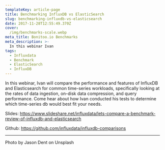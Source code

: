 ```yaml
---
templateKey: article-page
title: Benchmarking InfluxDB vs ElasticSearch
slug: benchmarking-influxdb-vs-elasticsearch
date: 2017-11-28T12:55:49.370Z
cover:
  /img/benchmarks-scale.webp
meta_title: Bonitoo.io Benchmarks
meta_description: >-
  In this webinar Ivan
tags:
  - Influxdata
  - Benchmark
  - ElasticSearch
  - InfluxDB
---
```


In this webinar, Ivan will compare the performance and features of InfluxDB and Elasticsearch for common time-series workloads, specifically looking at the rates of data ingestion, on-disk data compression, and query performance. Come hear about how Ivan conducted his tests to determine which time-series db would best fit your needs.

Slides: <https://www.slideshare.net/influxdata/lets-compare-a-benchmark-review-of-influxdb-and-elasticsearch>

Github: <https://github.com/influxdata/influxdb-comparisons>

---

Photo by Jason Dent on Unsplash
